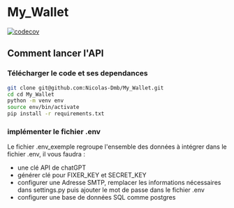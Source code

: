 # My_Wallet

[![codecov](https://codecov.io/github/Nicolas-Dmb/My_Wallet/graph/badge.svg?token=CW1Z2CKRZS)](https://codecov.io/github/Nicolas-Dmb/My_Wallet)


## Comment lancer l'API 
### Télécharger le code et ses dependances
```bash
git clone git@github.com:Nicolas-Dmb/My_Wallet.git
cd cd My_Wallet
python -m venv env
source env/bin/activate
pip install -r requirements.txt
```
### implémenter le fichier .env 
Le fichier .env_exemple regroupe l'ensemble des données à intégrer dans le fichier .env, il vous faudra : 
- une clé API de chatGPT 
- générer clé pour FIXER_KEY et SECRET_KEY
- configurer une Adresse SMTP, remplacer les informations nécessaires dans settings.py puis ajouter le mot de passe dans le fichier .env 
- configurer une base de données SQL comme postgres 
